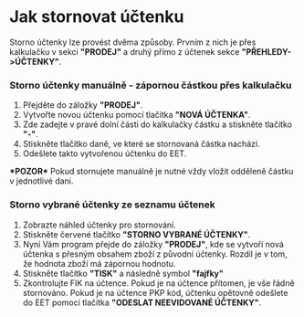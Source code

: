 # Jak stornovat účtenku

Storno účtenky lze provést dvěma způsoby. Prvním z nich je přes kalkulačku v sekci **"PRODEJ"** a druhý přímo z účtenek sekce **"PŘEHLEDY-&gt;ÚČTENKY"**.

### Storno účtenky manuálně - zápornou částkou přes kalkulačku

1. Přejděte do záložky **"PRODEJ"**.
2. Vytvořte novou účtenku pomocí tlačítka **"NOVÁ ÚČTENKA"**.
3. Zde zadejte v pravé dolní části do kalkulačky částku a stiskněte tlačítko **"-"**.
4. Stiskněte tlačítko daně, ve které se stornovaná částka nachází.
5. Odešlete takto vytvořenou účtenku do EET.

**\*POZOR\*** Pokud stornujete manuálně je nutné vždy vložit odděleně částku v jednotlivé dani.



### Storno vybrané účtenky ze seznamu účtenek

1. Zobrazte náhled účtenky pro stornování.
2. Stiskněte červené tlačítko **"STORNO VYBRANÉ ÚČTENKY"**.
3. Nyní Vám program přejde do záložky **"PRODEJ"**, kde se vytvoří nová účtenka s přesným obsahem zboží z původní účtenky. Rozdíl je v tom, že hodnota zboží má zápornou hodnotu.
4. Stiskněte tlačítko **"TISK"** a následně symbol **"fajfky"**
5. Zkontrolujte FIK na účtence. Pokud je na účtence přítomen, je vše řádně stornováno. Pokud je na účtence PKP kód, účtenku opětovně odešlete do EET pomocí tlačítka **"ODESLAT NEEVIDOVANÉ ÚČTENKY"**.



